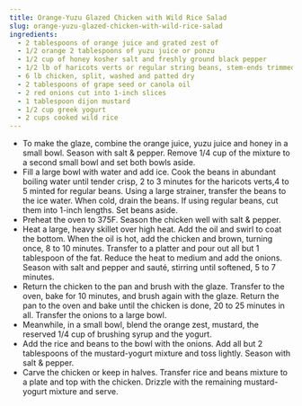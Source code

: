 ```yaml
---
title: Orange-Yuzu Glazed Chicken with Wild Rice Salad
slug: orange-yuzu-glazed-chicken-with-wild-rice-salad
ingredients:
  - 2 tablespoons of orange juice and grated zest of
  - 1/2 orange 2 tablespoons of yuzu juice or ponzu
  - 1/2 cup of honey kosher salt and freshly ground black pepper
  - 1/2 lb of haricots verts or regular string beans, stem-ends trimmed
  - 6 lb chicken, split, washed and patted dry
  - 2 tablespoons of grape seed or canola oil
  - 2 red onions cut into 1-inch slices
  - 1 tablespoon dijon mustard
  - 1/2 cup greek yogurt
  - 2 cups cooked wild rice
---
```


* To make the glaze, combine the orange juice, yuzu juice and honey in a small bowl. Season with salt & pepper. Remove 1/4 cup of the mixture to a second small bowl and set both bowls aside.
* Fill a large bowl with water and add ice. Cook the beans in abundant boiling water until tender crisp, 2 to 3 minutes for the haricots verts,4 to 5 minted for regular beans. Using a large strainer, transfer the beans to the ice water. When cold, drain the beans. If using regular beans, cut them into 1-inch lengths. Set beans aside.
* Preheat the oven to 375F. Season the chicken well with salt & pepper.
* Heat a large, heavy skillet over high heat. Add the oil and swirl to coat the bottom. When the oil is hot, add the chicken and brown, turning once, 8 to 10 minutes. Transfer to a platter and pour out all but 1 tablespoon of the fat. Reduce the heat to medium and add the onions. Season with salt and pepper and sauté, stirring until softened, 5 to 7 minutes.
* Return the chicken to the pan and brush with the glaze. Transfer to the oven, bake for 10 minutes, and brush again with the glaze. Return the pan to the oven and bake until the chicken is done, 20 to 25 minutes in all. Transfer the onions to a large bowl.
* Meanwhile, in a small bowl, blend the orange zest, mustard, the reserved 1/4 cup of brushing syrup and the yogurt.
* Add the rice and beans to the bowl with the onions. Add all but 2 tablespoons of the mustard-yogurt mixture and toss lightly. Season with salt & pepper.
* Carve the chicken or keep in halves. Transfer rice and beans mixture to a plate and top with the chicken. Drizzle with the remaining mustard-yogurt mixture and serve.
